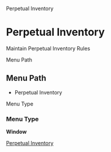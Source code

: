 
Perpetual Inventory
# Perpetual Inventory


Maintain Perpetual Inventory Rules

Menu Path
## Menu Path



- Perpetual Inventory

Menu Type
### Menu Type

**Window**


[Perpetual Inventory](functional-guide/window/window-perpetual-inventory.md)